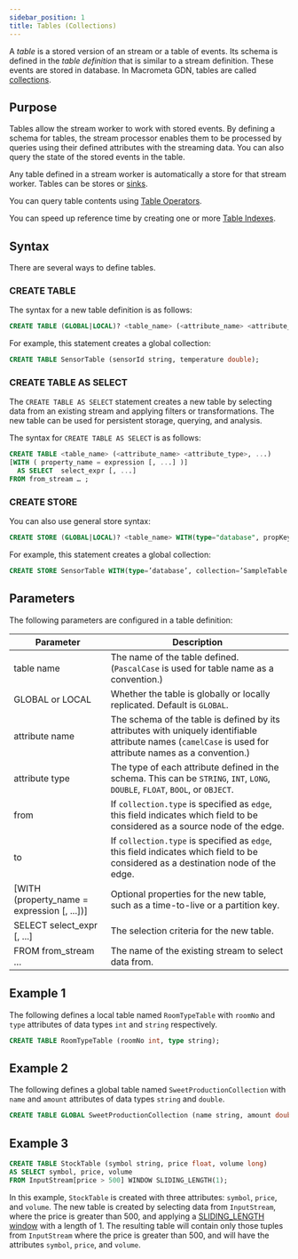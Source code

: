 ```yaml
---
sidebar_position: 1
title: Tables (Collections)
---
```


A _table_ is a stored version of an stream or a table of events. Its schema is defined in the _table definition_ that is similar to a stream definition. These events are stored in database. In Macrometa GDN, tables are called [collections](../../collections/).

## Purpose

Tables allow the stream worker to work with stored events. By defining a schema for tables, the stream processor enables them to be processed by queries using their defined attributes with the streaming data. You can also query the state of the stored events in the table.

Any table defined in a stream worker is automatically a store for that stream worker. Tables can be stores or [sinks](../sink/).

You can query table contents using [Table Operators](table-operators).

You can speed up reference time by creating one or more [Table Indexes](table-indexes).

## Syntax

There are several ways to define tables.

### CREATE TABLE

The syntax for a new table definition is as follows:

```sql
CREATE TABLE (GLOBAL|LOCAL)? <table_name> (<attribute_name> <attribute_type>, ...);
```

For example, this statement creates a global collection:

```sql
CREATE TABLE SensorTable (sensorId string, temperature double);
```

### CREATE TABLE AS SELECT

The `CREATE TABLE AS SELECT` statement creates a new table by selecting data from an existing stream and applying filters or transformations. The new table can be used for persistent storage, querying, and analysis.

The syntax for `CREATE TABLE AS SELECT` is as follows:

```sql
CREATE TABLE <table_name> (<attribute_name> <attribute_type>, ...)
[WITH ( property_name = expression [, ...] )]
  AS SELECT  select_expr [, ...]
FROM from_stream … ;
```

### CREATE STORE

You can also use general store syntax:

```sql
CREATE STORE (GLOBAL|LOCAL)? <table_name> WITH(type="database", propKey=”propVal”, … )(<attribute_name> <attribute_type>, ...);
```

For example, this statement creates a global collection:

```sql
CREATE STORE SensorTable WITH(type=’database’, collection=’SampleTable’, map.type=’json’) (sensorId string, temperature double);
```

## Parameters

The following parameters are configured in a table definition:

| Parameter     | Description |
| ------------- |-------------|
| table name      | The name of the table defined. (`PascalCase` is used for table name as a convention.) |
| GLOBAL or LOCAL      | Whether the table is globally or locally replicated. Default is `GLOBAL`. |
| attribute name   | The schema of the table is defined by its attributes with uniquely identifiable attribute names (`camelCase` is used for attribute names as a convention.)|    |
| attribute type   | The type of each attribute defined in the schema.  This can be `STRING`, `INT`, `LONG`, `DOUBLE`, `FLOAT`, `BOOL`, or `OBJECT`.     |
| from        | If `collection.type` is specified as `edge`, this field indicates which field to be considered as a source node of the edge.      | _from         | STRING              | Yes      |
| to          | If `collection.type` is specified as `edge`, this field indicates which field to be considered as a destination node of the edge. | _to      | STRING              | Yes      |
| [WITH (property_name = expression [, ...])] | Optional properties for the new table, such as a time-to-live or a partition key. |
| SELECT select_expr [, ...] | The selection criteria for the new table. |
| FROM from_stream … | The name of the existing stream to select data from. |

## Example 1

The following defines a local table named `RoomTypeTable` with `roomNo` and `type` attributes of data types `int` and `string` respectively.

```sql
CREATE TABLE RoomTypeTable (roomNo int, type string);
```

## Example 2

The following defines a global table named `SweetProductionCollection` with `name` and `amount` attributes of data types `string` and `double`.

```sql
CREATE TABLE GLOBAL SweetProductionCollection (name string, amount double);
```

## Example 3

```sql
CREATE TABLE StockTable (symbol string, price float, volume long)
AS SELECT symbol, price, volume
FROM InputStream[price > 500] WINDOW SLIDING_LENGTH(1);
```

In this example, `StockTable` is created with three attributes: `symbol`, `price`, and `volume`. The new table is created by selecting data from `InputStream`, where the price is greater than 500, and applying a [SLIDING_LENGTH window](../windows/window-types/sliding-length) with a length of 1. The resulting table will contain only those tuples from `InputStream` where the price is greater than 500, and will have the attributes `symbol`, `price`, and `volume`.
